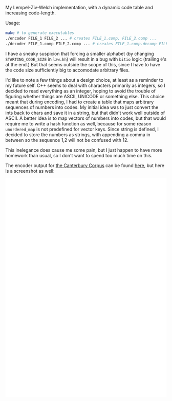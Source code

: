 My Lempel-Ziv-Welch implementation, with a dynamic code table and increasing code-length.

Usage:
```bash
make # to generate executables
./encoder FILE_1 FILE_2 ... # creates FILE_1.comp, FILE_2.comp ...
./decoder FILE_1.comp FILE_2.comp ... # creates FILE_1.comp.decomp FILE_2.comp.decomp ...
```

I have a sneaky suspicion that forcing a smaller alphabet (by changing `STARTING_CODE_SIZE` in `lzw.hh`) will result in a bug with `bitio` logic (trailing `0`'s at the end.)
But that seems outside the scope of this, since I have to have the code size sufficiently big to accomodate arbitrary files.

I'd like to note a few things about a design choice, at least as a reminder to my future self. C++ seems to deal with characters primarily as integers,
so I decided to read everything as an integer, hoping to avoid the trouble of figuring whether things are ASCII, UNICODE or something else.
This choice meant that during encoding, I had to create a table that maps arbitrary sequences of numbers into codes.
My initial idea was to just convert the ints back to chars and save it in a string, but that didn't work well outside of ASCII.
A better idea is to map vectors of numbers into codes, but that would require me to write a hash function as well, because 
for some reason `unordered_map` is not predefined for vector keys. Since string is defined, I decided to store the numbers as strings,
with appending a comma in between so the sequence 1,2 will not be confused with 12.

This inelegance does cause me some pain, but I just happen to have more homework than usual, so I don't want to spend too much time on this.

The encoder output for [the Canterbury Corpus](https://corpus.canterbury.ac.nz/descriptions/) can be found [here](output.txt), but here is a screenshot as well:

![](cantrbry_results.png)

